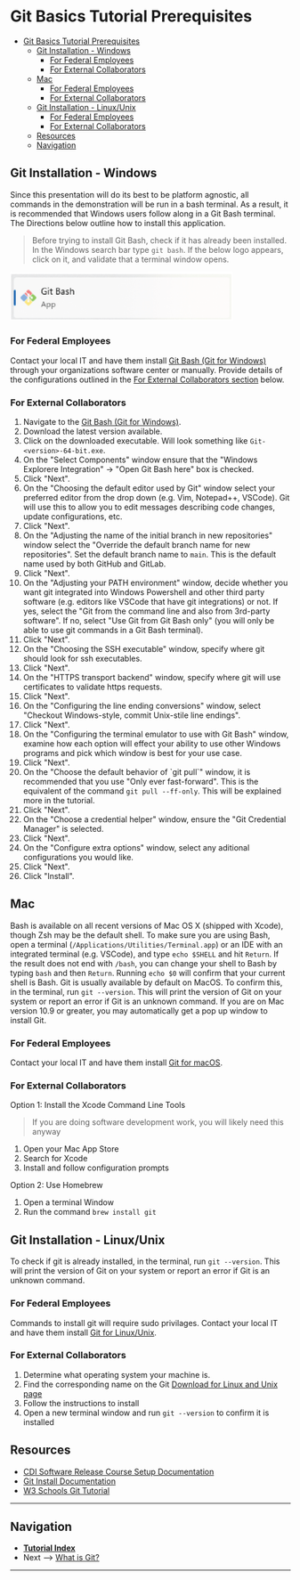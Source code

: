 # Git Basics Tutorial Prerequisites

- [Git Basics Tutorial Prerequisites](#git-basics-tutorial-prerequisites)
  - [Git Installation - Windows](#git-installation---windows)
    - [For Federal Employees](#for-federal-employees)
    - [For External Collaborators](#for-external-collaborators)
  - [Mac](#mac)
    - [For Federal Employees](#for-federal-employees-1)
    - [For External Collaborators](#for-external-collaborators-1)
  - [Git Installation - Linux/Unix](#git-installation---linuxunix)
    - [For Federal Employees](#for-federal-employees-2)
    - [For External Collaborators](#for-external-collaborators-2)
  - [Resources](#resources)
  - [Navigation](#navigation)

## Git Installation - Windows

Since this presentation will do its best to be platform agnostic, all commands in the demonstration will be run in a bash terminal. As a result, it is recommended that Windows users follow along in a Git Bash terminal. The Directions below outline how to install this application.

> Before trying to install Git Bash, check if it has already been installed. In the Windows search bar type `git bash`. If the below logo appears, click on it, and validate that a terminal window opens.

<img src="./img/git-bash.png" alt="Git Bash Logo" width="400"/>

### For Federal Employees

Contact your local IT and have them install [Git Bash (Git for Windows)][1] through your organizations software center or manually. Provide details of the configurations outlined in the [For External Collaborators section](#for-external-collaborators) below.

### For External Collaborators

1. Navigate to the [Git Bash (Git for Windows)][1].
2. Download the latest version available.
3. Click on the downloaded executable. Will look something like `Git-<version>-64-bit.exe`.
4. On the "Select Components" window ensure that the "Windows Explorere Integration" -> "Open Git Bash here" box is checked.
5. Click "Next".
6. On the "Choosing the default editor used by Git" window select your preferred editor from the drop down (e.g. Vim, Notepad++, VSCode). Git will use this to allow you to edit messages describing code changes, update configurations, etc.
7. Click "Next".
8. On the "Adjusting the name of the initial branch in new repositories" window select the "Override the default branch name for new repositories". Set the default branch name to `main`. This is the default name used by both GitHub and GitLab.
9. Click "Next".
10. On the "Adjusting your PATH environment" window, decide whether you want git integrated into Windows Powershell and other third party software (e.g. editors like VSCode that have git integrations) or not. If yes, select the "Git from the command line and also from 3rd-party software". If no, select "Use Git from Git Bash only" (you will only be able to use git commands in a Git Bash terminal).
11. Click "Next".
12. On the "Choosing the SSH executable" window, specify where git should look for ssh executables.
13. Click "Next".
14. On the "HTTPS transport backend" window, specify where git will use certificates to validate https requests.
15. Click "Next".
16. On the "Configuring the line ending conversions" window, select "Checkout Windows-style, commit Unix-stile line endings".
17. Click "Next".
18. On the "Configuring the terminal emulator to use with Git Bash" window, examine how each option will effect your ability to use other Windows programs and pick which window is best for your use case.
19. Click "Next".
20. On the "Choose the default behavior of \`git pull\`" window, it is recommended that you use "Only ever fast-forward". This is the equivalent of the command `git pull --ff-only`. This will be explained more in the tutorial.
21. Click "Next".
22. On the "Choose a credential helper" window, ensure the "Git Credential Manager" is selected.
23. Click "Next".
24. On the "Configure extra options" window, select any aditional configurations you would like.
25. Click "Next".
26. Click "Install".

## Mac

Bash is available on all recent versions of Mac OS X (shipped with Xcode), though Zsh may be the default shell. To make
sure you are using Bash, open a terminal (`/Applications/Utilities/Terminal.app`) or an IDE with an
integrated terminal (e.g. VSCode), and type `echo $SHELL` and hit `Return`. If the result does not
end with `/bash`, you can change your shell to Bash by typing `bash` and then `Return`. Running
`echo $0` will confirm that your current shell is Bash.
Git is usually available by default on MacOS. To confirm this, in the terminal, run `git --version`.
This will print the version of Git on your system or report an error if Git is an unknown command. If you are on Mac version 10.9 or greater, you may automatically get a pop up window to install Git.

### For Federal Employees

Contact your local IT and have them install [Git for macOS][2].

### For External Collaborators

Option 1: Install the Xcode Command Line Tools

> If you are doing software development work, you will likely need this anyway

1. Open your Mac App Store
2. Search for Xcode
3. Install and follow configuration prompts

Option 2: Use Homebrew

1. Open a terminal Window
2. Run the command `brew install git`

## Git Installation - Linux/Unix

To check if git is already installed, in the terminal, run `git --version`.
This will print the version of Git on your system or report an error if Git is an unknown command.

### For Federal Employees

Commands to install git will require sudo privilages. Contact your local IT and have them install [Git for Linux/Unix][3].

### For External Collaborators

1. Determine what operating system your machine is.
2. Find the corresponding name on the Git [Download for Linux and Unix page][3]
3. Follow the instructions to install
4. Open a new terminal window and run `git --version` to confirm it is installed

## Resources

- [CDI Software Release Course Setup Documentation][4]
- [Git Install Documentation][5]
- [W3 Schools Git Tutorial][6]

[1]: https://git-scm.com/downloads/win "This is a non-Federal link"
[2]: https://git-scm.com/downloads/mac "This is a non-Federal link"
[3]: https://git-scm.com/downloads/linux "This is a non-Federal link"
[4]: https://code.usgs.gov/cdi/usgs-git-and-software-release-course/-/blob/main/learners/setup.md "This is a non-Federal link"
[5]: https://git-scm.com/book/en/v2/Getting-Started-Installing-Git "This is a non-Federal link"
[6]: https://www.w3schools.com/git/git_install.asp?remote=github "This is a non-Federal link"

---

## Navigation

- [**Tutorial Index**](./README.md#tutorial-outline)
- Next --> [What is Git?](./what-is-git.md)

---
